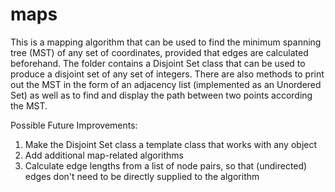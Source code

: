 # maps
This is a mapping algorithm that can be used to find the minimum spanning tree (MST) of any set of coordinates, provided that edges
are calculated beforehand. The folder contains a Disjoint Set class that can be used to produce a disjoint set of any set of integers.
There are also methods to print out the MST in the form of an adjacency list (implemented as an Unordered Set) as well as to find and
display the path between two points according the MST.

Possible Future Improvements:
1. Make the Disjoint Set class a template class that works with any object
2. Add additional map-related algorithms
3. Calculate edge lengths from a list of node pairs, so that (undirected) edges don't need to  be directly supplied to the algorithm
